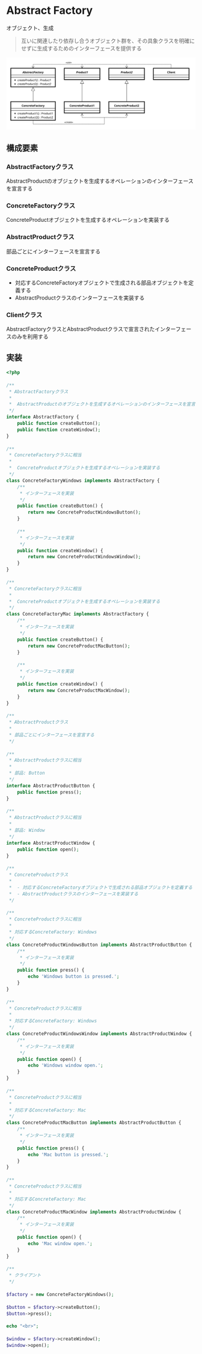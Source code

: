 # Abstract Factory

オブジェクト、生成

> 互いに関連したり依存し合うオブジェクト群を、その具象クラスを明確にせずに生成するためのインターフェースを提供する

![abstract-factory](./img/Abstract_Factory_UML_class_diagram.svg)


## 構成要素

### AbstractFactoryクラス

AbstractProductのオブジェクトを生成するオペレーションのインターフェースを宣言する

### ConcreteFactoryクラス

ConcreteProductオブジェクトを生成するオペレーションを実装する

### AbstractProductクラス

部品ごとにインターフェースを宣言する

### ConcreteProductクラス

- 対応するConcreteFactoryオブジェクトで生成される部品オブジェクトを定義する
- AbstractProductクラスのインターフェースを実装する

### Clientクラス

AbstractFactoryクラスとAbstractProductクラスで宣言されたインターフェースのみを利用する

## 実装

```php
<?php

/**
 * AbstractFactoryクラス
 * 
 *  AbstractProductのオブジェクトを生成するオペレーションのインターフェースを宣言する
 */
interface AbstractFactory {
    public function createButton();
    public function createWindow();
}

/**
 * ConcreteFactoryクラスに相当
 * 
 *  ConcreteProductオブジェクトを生成するオペレーションを実装する
 */
class ConcreteFactoryWindows implements AbstractFactory {
    /**
     * インターフェースを実装
     */
    public function createButton() {
        return new ConcreteProductWindowsButton();
    }

    /**
     * インターフェースを実装
     */
    public function createWindow() {
        return new ConcreteProductWindowsWindow();
    }
}

/**
 * ConcreteFactoryクラスに相当
 * 
 *  ConcreteProductオブジェクトを生成するオペレーションを実装する
 */
class ConcreteFactoryMac implements AbstractFactory {
    /**
     * インターフェースを実装
     */
    public function createButton() {
        return new ConcreteProductMacButton();
    }

    /**
     * インターフェースを実装
     */
    public function createWindow() {
        return new ConcreteProductMacWindow();
    }
}

/**
 * AbstractProductクラス
 * 
 * 部品ごとにインターフェースを宣言する
 */

/**
 * AbstractProductクラスに相当
 * 
 * 部品: Button
 */
interface AbstractProductButton {
    public function press();
}

/**
 * AbstractProductクラスに相当
 * 
 * 部品: Window
 */
interface AbstractProductWindow {
    public function open();
}

/**
 * ConcreteProductクラス
 * 
 *  - 対応するConcreteFactoryオブジェクトで生成される部品オブジェクトを定義する
 *  - AbstractProductクラスのインターフェースを実装する
 */

/**
 * ConcreteProductクラスに相当
 * 
 * 対応するConcreteFactory: Windows
 */
class ConcreteProductWindowsButton implements AbstractProductButton {
    /**
     * インターフェースを実装
     */
    public function press() {
        echo 'Windows button is pressed.';
    }
}

/**
 * ConcreteProductクラスに相当
 * 
 * 対応するConcreteFactory: Windows
 */
class ConcreteProductWindowsWindow implements AbstractProductWindow {
    /**
     * インターフェースを実装
     */
    public function open() {
        echo 'Windows window open.';
    }
}

/**
 * ConcreteProductクラスに相当
 * 
 * 対応するConcreteFactory: Mac
 */
class ConcreteProductMacButton implements AbstractProductButton {
    /**
     * インターフェースを実装
     */
    public function press() {
        echo 'Mac button is pressed.';
    }
}

/**
 * ConcreteProductクラスに相当
 * 
 * 対応するConcreteFactory: Mac
 */
class ConcreteProductMacWindow implements AbstractProductWindow {
    /**
     * インターフェースを実装
     */
    public function open() {
        echo 'Mac window open.';
    }
}

/**
 * クライアント
 */

$factory = new ConcreteFactoryWindows();

$button = $factory->createButton();
$button->press();

echo "<br>";

$window = $factory->createWindow();
$window->open();
```
